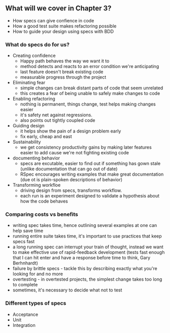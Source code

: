 ## What will we cover in Chapter 3? 
- How specs can give confience in code
- How a good test suite makes refactoring possible
- How to guide your design using specs with BDD

### What do specs do for us? 
- Creating confidence 
  - Happy path behaves the way we want it to
  - method detects and reacts to an error condition we're anticipating
  - last feature doesn't break existing code
  - measurable progress through the project
- Eliminating fear
  - simple changes can break distant parts of code that seem unrelated
  - this creates a fear of being unable to safely make changes to code
- Enabling refactoring
  - nothing is permanent, things change, test helps making changes easier
  - it's safety net against regressions.
  - also points out tightly coupled code
- Guiding design
  - it helps show the pain of a design problem early
  - fix early, cheap and east
- Sustainability
  - we get consistency productivity gains by making later features easier to add cause we're not fighting existing code
- documenting behavior
  - specs are excutable, easier to find out if something has gown stale (unlike documentation that can go out of date)
  - RSpec encourages writing examples that make great documentation (due ot is plain-spoken descriptions of behavior)
- Transforming workfloe
  - driving design from specs, transforms workflow. 
  - each run is an experiment designed to validate a hypothesis about how the code behaves

### Comparing costs vs benefits

- writing spec takes time, hence outlining several examples at one can help save time
- running entire suite takes time, it's important to use practices that keep specs fast
- a long running spec can interrupt your train of thought, instead we want to make effective use of rapid-feedback development (tests fast enough that I can hit enter and have a response before time to think, Gary Berhnhardt)
- failure by brittle specs - tackle this by describing exactly what you're looking for and no more
- overtesting - in overtested projects, the simplest change takes too long to complete
- sometimes, it's necessary to decide what not to test

### Different types of specs

- Acceptance
- Unit
- Integration

